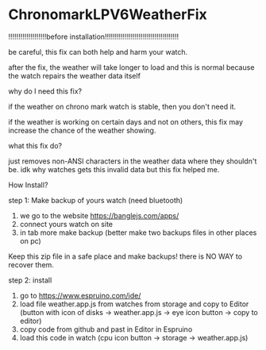# ChronomarkLPV6WeatherFix
!!!!!!!!!!!!!!!!!!!before installation!!!!!!!!!!!!!!!!!!!!!!!!!!!!!!!!!!!!!

be careful, this fix can both help and harm your watch.

after the fix, the weather will take longer to load and this is normal because the watch repairs the weather data itself

why do I need this fix?

if the weather on chrono mark watch is stable, then you don't need it.

if the weather is working on certain days and not on others, this fix may increase the chance of the weather showing.

what this fix do?

just removes non-ANSI characters in the weather data where they shouldn't be.
idk why watches gets this invalid data but this fix helped me.

How Install?

step 1: Make backup of yours watch (need bluetooth) 

1. we go to the website https://banglejs.com/apps/
2. connect yours watch on site
3. in tab more make backup (better make two backups files in other places on pc)

Keep this zip file in a safe place and make backups! there is NO WAY to recover them.

step 2: install

1. go to https://www.espruino.com/ide/
2. load file weather.app.js from watches from storage and copy to Editor (button with icon of disks -> weather.app.js -> eye icon button -> copy to editor)
3. copy code from github and past in Editor in Espruino
4. load this code in watch (cpu icon button -> storage -> weather.app.js)
